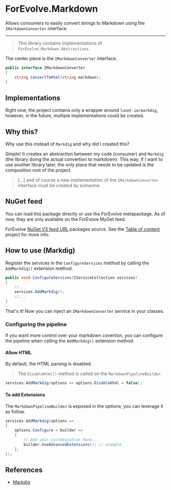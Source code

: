 ﻿# ForEvolve.Markdown
Allows consumers to easily convert strings to Markdown using the `IMarkdownConverter` interface.

---

> This library contains implementations of `ForEvolve.Markdown.Abstractions`.

The center piece is the `IMarkdownConverter` interface.

``` csharp
public interface IMarkdownConverter
{
    string ConvertToHtml(string markdown);
}
```

## Implementations
Right now, the project contains only a wrapper around `lunet-io/markdig`, however, in the future, multiple implementations could be created.

## Why this?
Why use this instead of `Markdig` and why did I created this?

Simple! It creates an abstraction between my code (consumer) and `Markdig` (the library doing the actual convertion to markdown).
This way, if I want to use another library later, the only place that needs to be updated is the composition root of the project.

> [...] and of course a new implementation of the `IMarkdownConverter` interface must be created by someone.

## NuGet feed
You can load this package directly or use the ForEvolve metapackage.
As of now, they are only available on the ForEvove MyGet feed.

ForEvolve [NuGet V3 feed URL](https://www.myget.org/F/forevolve/api/v3/index.json) packages source. See the [Table of content](https://github.com/ForEvolve/Toc) project for more info.

## How to use (Markdig)
Register the services in the `ConfigureServices` method by calling the `AddMarkdig()` extension method. 

``` csharp
public void ConfigureServices(IServiceCollection services)
{
    //...
    services.AddMarkdig();
    //...
}
```

That's it! Now you can inject an `IMarkdownConverter` service in your classes.

### Configuring the pipeline
If you want more control over your markdown covertion, you can configure the pipeline when calling the `AddMarkdig()` extension method.

#### Allow HTML
By default, the HTML parsing is disabled.

> The `DisableHtml()` method is called on the `MarkdownPipelineBuilder`.

``` csharp
services.AddMarkdig(options => options.DisableHtml = false);
```

#### To add Extensions
The `MarkdownPipelineBuilder` is exposed in the options; you can leverage it as follow.
 
``` csharp
services.AddMarkdig(options =>
{
    options.Configure = builder =>
    {
        // Add your customization here...
        builder.UseAdvancedExtensions(); // example
    };
});
```

## References
- [Markdig](https://github.com/lunet-io/markdig)